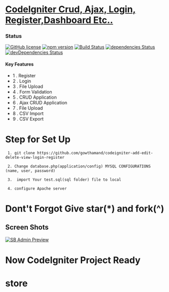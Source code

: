 # <a href="https://github.com/gowthamand/codeIgniter-add-edit-delete-view-login-register">CodeIgniter Crud, Ajax, Login, Register,Dashboard Etc..</a>
### Status

[![GitHub license](https://img.shields.io/badge/license-MIT-blue.svg)](#)
[![npm version](https://img.shields.io/npm/v/startbootstrap-sb-admin.svg)](#)
[![Build Status](https://travis-ci.org/BlackrockDigital/startbootstrap-sb-admin.svg)](#)
[![dependencies Status](https://david-dm.org/BlackrockDigital/startbootstrap-sb-admin/status.svg)](#)
[![devDependencies Status](https://david-dm.org/BlackrockDigital/startbootstrap-sb-admin/dev-status.svg)](#)

#### Key Features
- 1 . Register
- 2 . Login
- 3 . File Upload
- 4 . Form Validation
- 5 . CRUD Application
- 6 . Ajax CRUD Application
- 7 . File Upload
- 8 . CSV Import
- 9 . CSV Export

# Step for Set Up
``` 
 1. git clone https://github.com/gowthamand/codeigniter-add-edit-delete-view-login-register

 2. Change database.php(application/config) MYSQL CONFIGURATIONS (name, user, password)

 3.  import Your test.sql(sql folder) file to local

 4. configure Apache server

```
# Dont't Forgot Give star(*) and fork(^)


## Screen Shots

[![SB Admin Preview](https://raw.githubusercontent.com/gowthamand/codeigniter-add-edit-delete-view-login-register/master/screenshots/codei.png)](https://github.com/gowthamand/codeigniter-add-edit-delete-view-login-register)

# Now CodeIgniter Project Ready
# store
